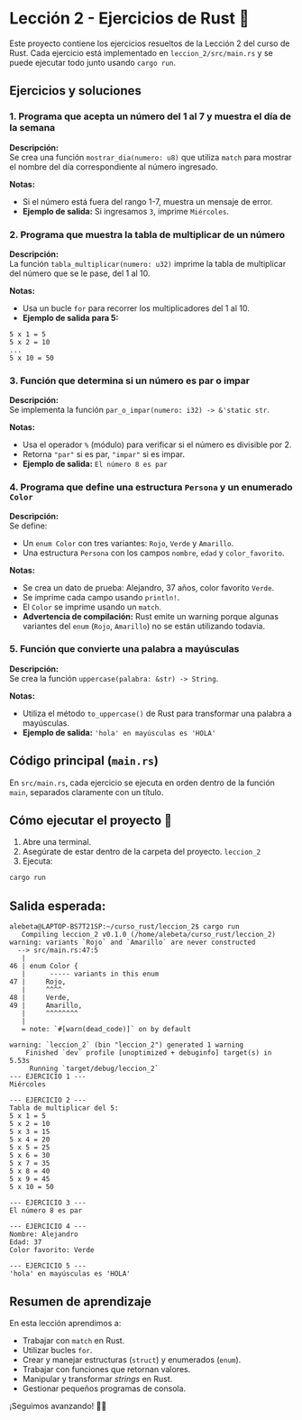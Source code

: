 # Lección 2 - Ejercicios de Rust 🦀

Este proyecto contiene los ejercicios resueltos de la Lección 2 del curso de Rust. Cada ejercicio está implementado en `leccion_2/src/main.rs` y se puede ejecutar todo junto usando `cargo run`.

## Ejercicios y soluciones

### 1. Programa que acepta un número del 1 al 7 y muestra el día de la semana
**Descripción:**  
Se crea una función `mostrar_dia(numero: u8)` que utiliza `match` para mostrar el nombre del día correspondiente al número ingresado.

**Notas:**  
- Si el número está fuera del rango 1-7, muestra un mensaje de error.  
- **Ejemplo de salida:** Si ingresamos `3`, imprime `Miércoles`.

### 2. Programa que muestra la tabla de multiplicar de un número
**Descripción:**  
La función `tabla_multiplicar(numero: u32)` imprime la tabla de multiplicar del número que se le pase, del 1 al 10.

**Notas:**  
- Usa un bucle `for` para recorrer los multiplicadores del 1 al 10.  
- **Ejemplo de salida para 5:**  
```plaintext
5 x 1 = 5
5 x 2 = 10
...
5 x 10 = 50
```

### 3. Función que determina si un número es par o impar
**Descripción:**  
Se implementa la función `par_o_impar(numero: i32) -> &'static str`.

**Notas:**  
- Usa el operador `%` (módulo) para verificar si el número es divisible por 2.  
- Retorna `"par"` si es par, `"impar"` si es impar.  
- **Ejemplo de salida:** `El número 8 es par`

### 4. Programa que define una estructura `Persona` y un enumerado `Color`
**Descripción:**  
Se define:  
- Un `enum Color` con tres variantes: `Rojo`, `Verde` y `Amarillo`.  
- Una estructura `Persona` con los campos `nombre`, `edad` y `color_favorito`.

**Notas:**  
- Se crea un dato de prueba: Alejandro, 37 años, color favorito `Verde`.  
- Se imprime cada campo usando `println!`.  
- El `Color` se imprime usando un `match`.  
- **Advertencia de compilación:** Rust emite un warning porque algunas variantes del `enum` (`Rojo`, `Amarillo`) no se están utilizando todavía.

### 5. Función que convierte una palabra a mayúsculas
**Descripción:**  
Se crea la función `uppercase(palabra: &str) -> String`.

**Notas:**  
- Utiliza el método `to_uppercase()` de Rust para transformar una palabra a mayúsculas.  
- **Ejemplo de salida:** `'hola' en mayúsculas es 'HOLA'`

## Código principal (`main.rs`)
En `src/main.rs`, cada ejercicio se ejecuta en orden dentro de la función `main`, separados claramente con un título.

## Cómo ejecutar el proyecto 🚀
1. Abre una terminal.  
2. Asegúrate de estar dentro de la carpeta del proyecto. `leccion_2`
3. Ejecuta:  
```bash
cargo run
```

## Salida esperada: 

```
alebeta@LAPTOP-BS7T21SP:~/curso_rust/leccion_2$ cargo run
   Compiling leccion_2 v0.1.0 (/home/alebeta/curso_rust/leccion_2)
warning: variants `Rojo` and `Amarillo` are never constructed
  --> src/main.rs:47:5
   |
46 | enum Color {
   |      ----- variants in this enum
47 |     Rojo,
   |     ^^^^
48 |     Verde,
49 |     Amarillo,
   |     ^^^^^^^^
   |
   = note: `#[warn(dead_code)]` on by default

warning: `leccion_2` (bin "leccion_2") generated 1 warning
    Finished `dev` profile [unoptimized + debuginfo] target(s) in 5.53s
     Running `target/debug/leccion_2`
--- EJERCICIO 1 ---
Miércoles

--- EJERCICIO 2 ---
Tabla de multiplicar del 5:
5 x 1 = 5
5 x 2 = 10
5 x 3 = 15
5 x 4 = 20
5 x 5 = 25
5 x 6 = 30
5 x 7 = 35
5 x 8 = 40
5 x 9 = 45
5 x 10 = 50

--- EJERCICIO 3 ---
El número 8 es par

--- EJERCICIO 4 ---
Nombre: Alejandro
Edad: 37
Color favorito: Verde

--- EJERCICIO 5 ---
'hola' en mayúsculas es 'HOLA'
```
## Resumen de aprendizaje

En esta lección aprendimos a:

- Trabajar con `match` en Rust.
- Utilizar bucles `for`.
- Crear y manejar estructuras (`struct`) y enumerados (`enum`).
- Trabajar con funciones que retornan valores.
- Manipular y transformar *strings* en Rust.
- Gestionar pequeños programas de consola.

¡Seguimos avanzando! 🦀🚀


